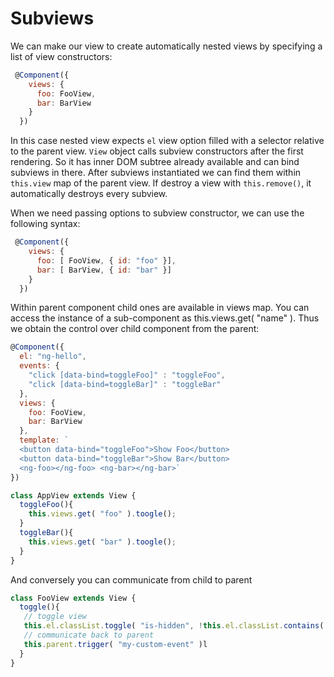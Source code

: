 # Subviews

We can make our view to create automatically nested views by specifying a list of view constructors:

```javascript
 @Component({
    views: {
      foo: FooView,
      bar: BarView
    }
  })
```
In this case nested view expects `el` view option filled with a selector relative to the parent view.  `View` object calls subview constructors after the first rendering. So it has inner DOM subtree already available and can bind subviews in there.  After subviews instantiated we can find them within `this.view` map of the parent view. If destroy a view with `this.remove()`, it automatically destroys every subview.

When we need passing options to subview constructor, we can use the following syntax:

```javascript
 @Component({
    views: {
      foo: [ FooView, { id: "foo" }],
      bar: [ BarView, { id: "bar" }]
    }
  })
```

Within parent component child ones are available in views map. You can access the instance of a sub-component as this.views.get( "name" ). Thus we obtain the control over child component from the parent:

```javascript
@Component({
  el: "ng-hello",
  events: {
    "click [data-bind=toggleFoo]" : "toggleFoo",
    "click [data-bind=toggleBar]" : "toggleBar"
  },
  views: {
    foo: FooView,
    bar: BarView
  },
  template: `
  <button data-bind="toggleFoo">Show Foo</button>
  <button data-bind="toggleBar">Show Bar</button>
  <ng-foo></ng-foo> <ng-bar></ng-bar>`
})

class AppView extends View {
  toggleFoo(){
    this.views.get( "foo" ).toogle();
  }
  toggleBar(){
    this.views.get( "bar" ).toogle();
  }
}
```

And conversely you can communicate from child to parent

```javascript
class FooView extends View {
  toggle(){
   // toggle view
   this.el.classList.toggle( "is-hidden", !this.el.classList.contains( "is-hidden" ) );
   // communicate back to parent
   this.parent.trigger( "my-custom-event" )l
  }
}
```